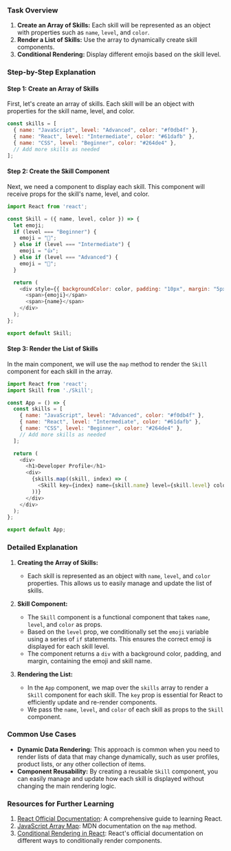### Task Overview

1. **Create an Array of Skills:** Each skill will be represented as an object with properties such as `name`, `level`, and `color`.
2. **Render a List of Skills:** Use the array to dynamically create skill components.
3. **Conditional Rendering:** Display different emojis based on the skill level.

### Step-by-Step Explanation

#### Step 1: Create an Array of Skills

First, let's create an array of skills. Each skill will be an object with properties for the skill name, level, and color.

```javascript
const skills = [
  { name: "JavaScript", level: "Advanced", color: "#f0db4f" },
  { name: "React", level: "Intermediate", color: "#61dafb" },
  { name: "CSS", level: "Beginner", color: "#264de4" },
  // Add more skills as needed
];
```

#### Step 2: Create the Skill Component

Next, we need a component to display each skill. This component will receive props for the skill's name, level, and color.

```javascript
import React from 'react';

const Skill = ({ name, level, color }) => {
  let emoji;
  if (level === "Beginner") {
    emoji = "👶";
  } else if (level === "Intermediate") {
    emoji = "👍";
  } else if (level === "Advanced") {
    emoji = "💪";
  }

  return (
    <div style={{ backgroundColor: color, padding: "10px", margin: "5px" }}>
      <span>{emoji}</span>
      <span>{name}</span>
    </div>
  );
};

export default Skill;
```

#### Step 3: Render the List of Skills

In the main component, we will use the `map` method to render the `Skill` component for each skill in the array.

```javascript
import React from 'react';
import Skill from './Skill';

const App = () => {
  const skills = [
    { name: "JavaScript", level: "Advanced", color: "#f0db4f" },
    { name: "React", level: "Intermediate", color: "#61dafb" },
    { name: "CSS", level: "Beginner", color: "#264de4" },
    // Add more skills as needed
  ];

  return (
    <div>
      <h1>Developer Profile</h1>
      <div>
        {skills.map((skill, index) => (
          <Skill key={index} name={skill.name} level={skill.level} color={skill.color} />
        ))}
      </div>
    </div>
  );
};

export default App;
```

### Detailed Explanation

1. **Creating the Array of Skills:** 
   - Each skill is represented as an object with `name`, `level`, and `color` properties. This allows us to easily manage and update the list of skills.

2. **Skill Component:**
   - The `Skill` component is a functional component that takes `name`, `level`, and `color` as props.
   - Based on the `level` prop, we conditionally set the `emoji` variable using a series of `if` statements. This ensures the correct emoji is displayed for each skill level.
   - The component returns a `div` with a background color, padding, and margin, containing the emoji and skill name.

3. **Rendering the List:**
   - In the `App` component, we map over the `skills` array to render a `Skill` component for each skill. The `key` prop is essential for React to efficiently update and re-render components.
   - We pass the `name`, `level`, and `color` of each skill as props to the `Skill` component.

### Common Use Cases

- **Dynamic Data Rendering:** This approach is common when you need to render lists of data that may change dynamically, such as user profiles, product lists, or any other collection of items.
- **Component Reusability:** By creating a reusable `Skill` component, you can easily manage and update how each skill is displayed without changing the main rendering logic.

### Resources for Further Learning

1. [React Official Documentation](https://reactjs.org/docs/getting-started.html): A comprehensive guide to learning React.
2. [JavaScript Array Map](https://developer.mozilla.org/en-US/docs/Web/JavaScript/Reference/Global_Objects/Array/map): MDN documentation on the `map` method.
3. [Conditional Rendering in React](https://reactjs.org/docs/conditional-rendering.html): React's official documentation on different ways to conditionally render components.

